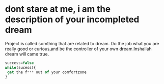 # dont stare at me, i am the description of your incompleted dream
Project is called somthing that are related to dream. Do the job what you are really good or curious,and be the controller of your own dream.Inshallah dream will came true. 

```typescript
success=false
while(sucess){
 get the f*** out of your comfortzone
}
```
  

